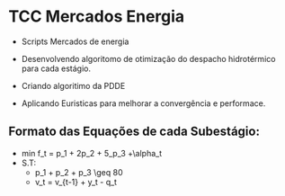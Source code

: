 # TCC Mercados Energia
- Scripts Mercados de energia

- Desenvolvendo algoritomo de otimização do despacho hidrotérmico para cada estágio.

- Criando algoritimo da PDDE

- Aplicando Euristicas para melhorar a convergência e performace.

## Formato das Equações de cada Subestágio:

- min f_t = p_1 + 2p_2 + 5_p_3 +\alpha_t
- S.T:
    - p_1 + p_2 + p_3 \geq 80
    - v_t = v_{t-1} + y_t - q_t 

